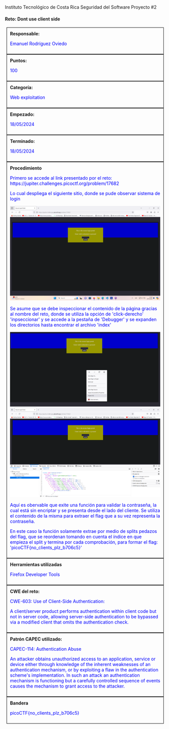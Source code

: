 Instituto Tecnológico de Costa Rica 
Seguridad del Software
Proyecto #2 
#### Reto: Dont use client side



<!DOCTYPE html>
<html>
<head>
<style>
  body {
    margin: 20px 
  }
  .box {
    border: 1px solid #000;
    padding: 10px;
    margin: 0px 5px 0px 5px;
  }
  .header {
    font-weight: bold;
    color: #FFFFF;
  }
  .content {
    color: #0000FF;
  }
  .img {
    margin: 20px 0px 20px 0px
    px;
  }

</style>
</head>
<body>



<div></div>
<div class="box">
  <div class="header">Responsable:</div>
  <div class="content">
    <p>Emanuel Rodríguez Oviedo</p>
  </div>
</div>

<div class="box">
  <div class="header">Puntos:</div>
  <div class="content">
    <p>100</p>
  </div>
</div>

<div class="box">
  <div class="header">Categoría:</div>
  <div class="content">
    <p>Web exploitation</p>
  </div>
</div>

<div class="box">
  <div class="header">Empezado:</div>
  <div class="content">
    <p>18/05/2024</p>
  </div>
</div>


<div class="box">
  <div class="header">Terminado:</div>
  <div class="content">
    <p>18/05/2024</p>
  </div>
</div>

<div class="box">
  <div class="header">Procedimiento</div>
  <div class="content">
      <p>Primero se accede al link presentado por el reto: <a href= "https://jupiter.challenges.picoctf.org/problem/17682"></a> https://jupiter.challenges.picoctf.org/problem/17682</p> 
      <p>Lo cual  despliega el siguiente sitio, donde se pude observar sistema de login</p>
      <img src= "imagenes\img_dont_use_client_side_1.png" class="img"/>
      <p> Se asume que se debe inspeccionar el contenido de la página gracias al nombre del reto, donde se utiliza la opción de 'click-derecho' 'inpseccionar' y se accede a la pestaña de 'Debugger' y se expanden los directorios hasta encontrar el archivo 'index'</p>
      <img src= "imagenes\img_dont_use_client_side_2.png" class="img"/>
      <img src= "imagenes\img_dont_use_client_side_3.png" class="img"/>
      <p>Aquí es obervable que exite una función para validar la contraseña, la cual está sin encriptar y se presenta desde el lado del cliente. Se utiliza el contenido de la misma para extraer el flag que a su vez representa la contraseña.</p>
      <p>En este caso la función solamente extrae por medio de splits pedazos del flag, que se reordenan tomando en cuenta el índice en que empieza el split y termina por cada comprobación, para formar el flag: 'picoCTF{no_clients_plz_b706c5}'</p>

  </div>
</div>

<div class="box">
  <div class="header">Herramientas utilizadas</div>
  <div class="content">
    <p>Firefox Developer Tools</p>
  </div>
</div>

<div class="box">
  <div class="header">CWE del reto:</div>
  <div class="content">
    <p>CWE-603: Use of Client-Side Authentication:</p>
    <p>A client/server product performs authentication within client code but not in server code, allowing server-side authentication to be bypassed via a modified client that omits the authentication check.</p>
  </div>
</div>

<div class="box">
  <div class="header">Patrón CAPEC utilizado:</div>
  <div class="content">
    <p>		CAPEC-114: Authentication Abuse</p>
    <p>An attacker obtains unauthorized access to an application, service or device either through knowledge of the inherent weaknesses of an authentication mechanism, or by exploiting a flaw in the authentication scheme's implementation. In such an attack an authentication mechanism is functioning but a carefully controlled sequence of events causes the mechanism to grant access to the attacker.</p>
  </div>
</div>

<div class="box">
  <div class="header">Bandera</div>
  <div class="content">
    <p>picoCTF{no_clients_plz_b706c5}</p>
  </div>
</div>

</body>
</html>
